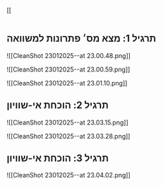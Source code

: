 [[
```table-of-contents
```

## תרגיל 1: מצא מס׳ פתרונות למשוואה
![[CleanShot 23012025--at 23.00.48.png]]

![[CleanShot 23012025--at 23.00.59.png]]

![[CleanShot 23012025--at 23.01.10.png]]

## תרגיל 2: הוכחת אי-שוויון
![[CleanShot 23012025--at 23.03.15.png]]

![[CleanShot 23012025--at 23.03.28.png]]

## תרגיל 3: הוכחת אי-שוויון
![[CleanShot 23012025--at 23.04.02.png]]